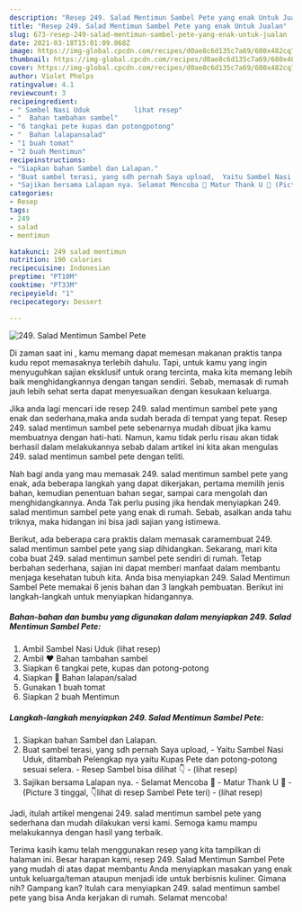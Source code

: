 ```yaml
---
description: "Resep 249. Salad Mentimun Sambel Pete yang enak Untuk Jualan"
title: "Resep 249. Salad Mentimun Sambel Pete yang enak Untuk Jualan"
slug: 673-resep-249-salad-mentimun-sambel-pete-yang-enak-untuk-jualan
date: 2021-03-18T15:01:09.068Z
image: https://img-global.cpcdn.com/recipes/d0ae8c6d135c7a69/680x482cq70/249-salad-mentimun-sambel-pete-foto-resep-utama.jpg
thumbnail: https://img-global.cpcdn.com/recipes/d0ae8c6d135c7a69/680x482cq70/249-salad-mentimun-sambel-pete-foto-resep-utama.jpg
cover: https://img-global.cpcdn.com/recipes/d0ae8c6d135c7a69/680x482cq70/249-salad-mentimun-sambel-pete-foto-resep-utama.jpg
author: Violet Phelps
ratingvalue: 4.1
reviewcount: 3
recipeingredient:
- " Sambel Nasi Uduk           lihat resep"
- "  Bahan tambahan sambel"
- "6 tangkai pete kupas dan potongpotong"
- "  Bahan lalapansalad"
- "1 buah tomat"
- "2 buah Mentimun"
recipeinstructions:
- "Siapkan bahan Sambel dan Lalapan."
- "Buat sambel terasi, yang sdh pernah Saya upload,  Yaitu Sambel Nasi Uduk, ditambah Pelengkap nya yaitu Kupas Pete dan potong-potong sesuai selera. Resep Sambel bisa dilihat 👇           (lihat resep)"
- "Sajikan bersama Lalapan nya. Selamat Mencoba 👏 Matur Thank U 💙 (Picture 3 tinggal, 👇lihat di resep Sambel Pete teri)           (lihat resep)"
categories:
- Resep
tags:
- 249
- salad
- mentimun

katakunci: 249 salad mentimun 
nutrition: 190 calories
recipecuisine: Indonesian
preptime: "PT10M"
cooktime: "PT33M"
recipeyield: "1"
recipecategory: Dessert

---
```



![249. Salad Mentimun Sambel Pete](https://img-global.cpcdn.com/recipes/d0ae8c6d135c7a69/680x482cq70/249-salad-mentimun-sambel-pete-foto-resep-utama.jpg)

Di zaman  saat ini , kamu memang dapat memesan makanan praktis tanpa kudu repot memasaknya terlebih dahulu. Tapi, untuk kamu yang ingin menyuguhkan sajian eksklusif untuk orang tercinta, maka kita memang lebih baik menghidangkannya dengan tangan sendiri. Sebab, memasak di rumah jauh lebih sehat serta dapat menyesuaikan dengan kesukaan keluarga.

Jika anda lagi mencari ide resep 249. salad mentimun sambel pete yang enak dan sederhana,maka anda sudah berada di tempat yang tepat. Resep 249. salad mentimun sambel pete  sebenarnya mudah dibuat jika kamu membuatnya dengan hati-hati. Namun, kamu tidak perlu risau akan tidak berhasil dalam melakukannya 
sebab dalam artikel ini kita akan mengulas 249. salad mentimun sambel pete dengan teliti.  



Nah bagi anda yang mau memasak 249. salad mentimun sambel pete yang enak, ada beberapa langkah yang dapat dikerjakan, pertama memilih jenis bahan, kemudian penentuan bahan segar, sampai cara mengolah dan menghidangkannya. Anda Tak perlu pusing jika hendak menyiapkan 249. salad mentimun sambel pete yang enak di rumah. Sebab, asalkan anda  tahu triknya, maka hidangan ini bisa jadi sajian yang istimewa.

Berikut, ada beberapa cara praktis  dalam memasak caramembuat 249. salad mentimun sambel pete yang siap dihidangkan. Sekarang, mari kita coba buat 249. salad mentimun sambel pete sendiri di rumah. Tetap berbahan sederhana, sajian ini dapat memberi manfaat dalam membantu menjaga kesehatan tubuh kita. Anda bisa menyiapkan 249. Salad Mentimun Sambel Pete memakai 6 jenis bahan dan 3 langkah pembuatan. Berikut ini langkah-langkah untuk menyiapkan hidangannya.

<!--inarticleads1-->

##### Bahan-bahan dan bumbu yang digunakan dalam menyiapkan 249. Salad Mentimun Sambel Pete:

1. Ambil  Sambel Nasi Uduk           (lihat resep)
1. Ambil  ❤️ Bahan tambahan sambel
1. Siapkan 6 tangkai pete, kupas dan potong-potong
1. Siapkan  💙 Bahan lalapan/salad
1. Gunakan 1 buah tomat
1. Siapkan 2 buah Mentimun




<!--inarticleads2-->

##### Langkah-langkah menyiapkan 249. Salad Mentimun Sambel Pete:

1. Siapkan bahan Sambel dan Lalapan.
1. Buat sambel terasi, yang sdh pernah Saya upload,  - Yaitu Sambel Nasi Uduk, ditambah Pelengkap nya yaitu Kupas Pete dan potong-potong sesuai selera. - Resep Sambel bisa dilihat 👇 -           (lihat resep)
1. Sajikan bersama Lalapan nya. - Selamat Mencoba 👏 - Matur Thank U 💙 - (Picture 3 tinggal, 👇lihat di resep Sambel Pete teri) -           (lihat resep)




Jadi, itulah artikel mengenai  249. salad mentimun sambel pete  yang sederhana dan mudah dilakukan versi kami. Semoga kamu mampu melakukannya dengan hasil yang terbaik. 

Terima kasih kamu telah menggunakan resep yang kita tampilkan di halaman ini. Besar harapan kami, resep  249. Salad Mentimun Sambel Pete yang mudah di atas dapat membantu Anda menyiapkan masakan yang enak untuk keluarga/teman ataupun menjadi ide untuk berbisnis kuliner. Gimana nih? Gampang kan? Itulah cara menyiapkan 249. salad mentimun sambel pete yang bisa Anda kerjakan di rumah. Selamat mencoba!

